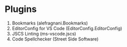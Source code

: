 # Plugins

1. Bookmarks (alefragnani.Bookmarks)
1. EditorConfig for VS Code (EditorConfig.EditorConfig)
1. JSCS Linting (ms-vscode.jscs)
1. Code Spellchecker (Street Side Software)
